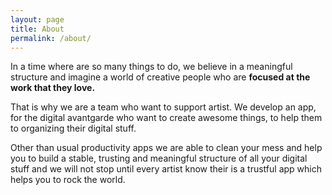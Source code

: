 ```yaml
---
layout: page
title: About
permalink: /about/
---
```


In a time where are so many things to do, we believe in a meaningful structure and imagine a world of creative people who are **focused at the work that they love.**

That is why we are a team who want to support artist. We develop an app, for the digital avantgarde who want to create awesome things, to help them to organizing their digital stuff.

Other than usual productivity apps we are able to clean your mess and help you to build a stable, trusting and meaningful structure of all your digital stuff and we will not stop until every artist know their is a trustful app which helps you to rock the world.
